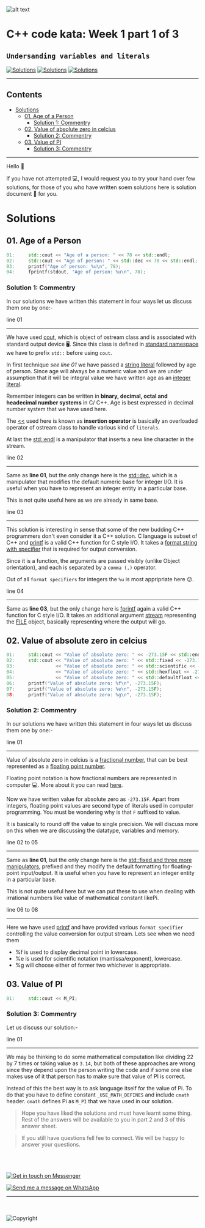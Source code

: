 ![alt text](http://programmingdays.com/img/62c218d0-fda7-4dd2-b49f-8628130c4c8f.png "programmingDays")

# C++ code kata: Week 1️ part 1 of 3
## **`Undersanding variables and literals`** 
[![Solutions](https://img.shields.io/badge/Language-C++17-informational.svg)](https://shields.io/)  [![Solutions](https://img.shields.io/badge/Compiler-G++7-important.svg)](https://shields.io/) 
[![Solutions](https://img.shields.io/badge/Track-Beginner-yellowgreen.svg)](https://shields.io/)

---

## Contents

<!-- code_chunk_output -->

- [Solutions](#solutions)
  - [01. Age of a Person](#01-age-of-a-person)
    - [Solution 1: Commentry](#solution-1-commentry)
  - [02. Value of absolute zero in celcius](#02-Value-of-absolute-zero-in-celcius)
    - [Solution 2: Commentry](#solution-2-commentry)
  - [03. Value of PI](#03-Value-of-PI)
    - [Solution 3: Commentry](#solution-3-commentry)

<!-- /code_chunk_output -->

---
Hello &#x1F44B;

If you have not attempted 💻, I would request you to try your hand over few solutions, for those of you who have written soem solutions here is solution document &#x1F381; for you.

# Solutions  

## 01. Age of a Person

```CPP
01:     std::cout << "Age of a person: " << 78 << std::endl;
02:     std::cout << "Age of person: " << std::dec << 78 << std::endl;
03:     printf("Age of person: %u\n", 78);
04:     fprintf(stdout, "Age of person: %u\n", 78);
```

### Solution 1: Commentry

In our solutions we have written this statement in four ways let us discuss them one by one:-

line 01

---
We have used [cout](http://www.cplusplus.com/reference/iostream/cout/), which is object of ostream class and is associated with standard output device 🖥.
Since this class is defined in [standard namespace](https://www.learncpp.com/cpp-tutorial/naming-conflicts-and-the-std-namespace/) we have to prefix `std::` before using `cout`.

In first technique *see line 01* we have passed a [string literal](https://en.cppreference.com/w/cpp/language/string_literal) followed by age of person. Since age will always be a numeric value and we are under assumption that it will be integral value we have written age as an [integer literal](https://en.cppreference.com/w/cpp/language/integer_literal). 

Remember integers can be written in **binary, decimal, octal and headecimal number systems** in C/ C++. Age is best expressed in decimal number system that we have used here.

The [<<](https://docs.microsoft.com/en-us/cpp/standard-library/overloading-the-output-operator-for-your-own-classes?view=vs-2019) used here is known as **insertion operator** is basically an overloaded operator of ostream class to handle various kind of `literals`.  

At last the [std::endl](https://en.cppreference.com/w/cpp/io/manip/endl) is a manipulator that inserts a new line character in the stream.

line 02

---

Same as **line 01**, but the only change here is the [std::dec](https://en.cppreference.com/w/cpp/io/manip/hex), which is a manipulator that modifies the default numeric base for integer I/O. It is useful when you have to represent an integer entity in a particular base.

This is not quite useful here as we are already in same base.

line 03

---

This solution is interesting in sense that some of the new budding C++ programmers don't even consider it a C++ solution. C language is subset of C++ and [printf](http://www.cplusplus.com/reference/cstdio/printf/) is a valid C++ function for C style I/O. It takes a [format string with specifier](http://www.cplusplus.com/reference/cstdio/printf/#parameters) that is required for output conversion. 

Since it is a function, the arguments are passed visibly (unlike Object orientation), and each is separated by a `comma (,)` operator.

Out of all `format specifiers` for integers the `%u` is most appripriate here 😕.

line 04

---

Same as **line 03**, but the only change here is [fprintf](https://en.cppreference.com/w/cpp/io/c/fprintf) again a valid C++ function for C style I/O. It takes an additional argument [stream](http://www.cplusplus.com/reference/cstdio/printf/#parameters) representing the [FILE](http://www.cplusplus.com/reference/cstdio/FILE/) object, basically representing where the output will go.

## 02. Value of absolute zero in celcius

```CPP
01:     std::cout << "Value of absolute zero: " << -273.15F << std::endl;
02:     std::cout << "Value of absolute zero: " << std::fixed << -273.15F << '\n'
03:               << "Value of absolute zero: " << std::scientific << -273.15F << '\n'
04:               << "Value of absolute zero: " << std::hexfloat << -273.15F << '\n'
05:               << "Value of absolute zero: " << std::defaultfloat << -273.15F << '\n';
06:     printf("Value of absolute zero: %f\n", -273.15F);
07:     printf("Value of absolute zero: %e\n", -273.15F);
08:     printf("Value of absolute zero: %g\n", -273.15F);

```

### Solution 2: Commentry

In our solutions we have written this statement in four ways let us discuss them one by one:-

line 01

---
Value of absolute zero in celcius is a [fractional number](http://www.montereyinstitute.org/courses/DevelopmentalMath/COURSE_TEXT_RESOURCE/U03_L1_T1_text_final.html), that can be best represented as a [floating point number](https://floating-point-gui.de/formats/fp/).

Floating point notation is how fractional numbers are represented in computer 💻. More about it you can read [here](https://floating-point-gui.de/formats/fp/#how-floating-point-numbers-work).

Now we have written value for absolute zero as `-273.15F`. Apart from integers, floating point values are second type of literals used in computer programming. You must be wondering why is that `F` suffixed to value.

It is basically to round off the value to single precision. We will discuss more on this when we are discussing the datatype, variables and memory.

line 02 to 05

---

Same as **line 01**, but the only change here is the [std::fixed and three more manipulators](https://en.cppreference.com/w/cpp/io/manip/hex), prefixed and they modify the default formatting for floating-point input/output. It is useful when you have to represent an integer entity in a particular base.

This is not quite useful here but we can put these to use when dealing with irrational numbers like value of mathematical constant likePi.

line 06 to 08

---

Here we have used [printf](http://www.cplusplus.com/reference/cstdio/printf/) and have provided various `format specifier` controlling the value conversion for output stream. Lets see when we need them

- %f is used to display decimal point in lowercase.
- %e is used for scientific notation (mantissa/exponent), lowercase.
- %g will choose either of former two whichever is appropriate.

## 03. Value of PI

```CPP
01:     std::cout << M_PI;
```

### Solution 3: Commentry

Let us discuss our solution:-

line 01

---
We may be thinking to do some mathematical computation like dividing 22 by 7 times or taking value as `3.14`, but both of these approaches are wrong since they depend upon the person writing the code and if some one else makes use of it that person has to make sure that value of PI is correct.

Instead of this the best way is to ask language itself for the value of Pi. To do that you have to define constant `_USE_MATH_DEFINES` and include `cmath` header. `cmath` defines Pi as `M_PI` that we have used in our solution.


>Hope you have liked the solutions and must have learnt some thing. Rest of the answers will be available to you in part 2 and 3 of this answer sheet.

>If you still have questions fell fee to connect. We will be happy to answer your questions.

</br></br></br>
[![Get in touch on Messenger](https://img.shields.io/static/v1.svg?label=Ask&nbsp;a&nbsp;Question&message=❓&logo=messenger&style=social)](https://m.me/programmingdays) 

[![Send me a message on WhatsApp](https://img.shields.io/static/v1.svg?label=Ask&nbsp;a&nbsp;Question&message=❓&color=1ebea5&logo=whatsapp&logoColor=white&labelColor=1ebea5)](https://wa.me/919458176671?text=I%20have%20a%20question.) 

---
</br></br>
![Copyright](https://img.shields.io/static/v1.svg?label=C&nbsp;codekata%20©️%20&message=%202019%20programmingDays&labelColor=informational&color=033450) 


